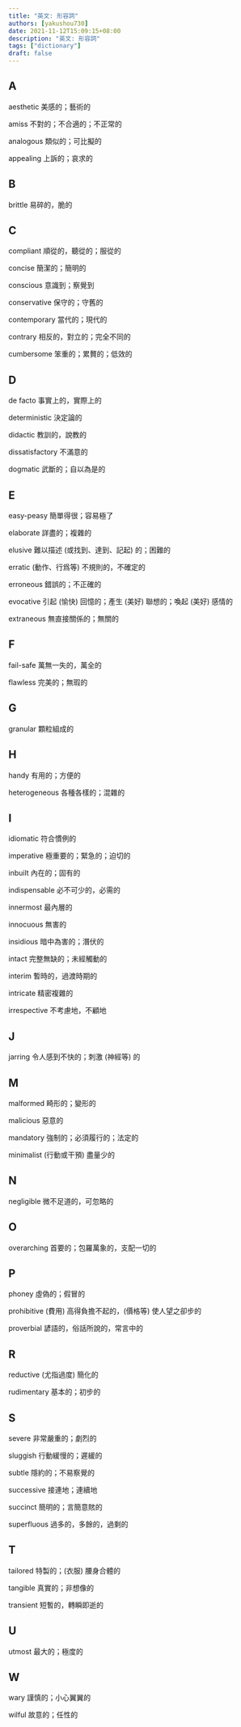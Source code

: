 ```yaml
---
title: "英文: 形容詞"
authors: [yakushou730]
date: 2021-11-12T15:09:15+08:00
description: "英文: 形容詞"
tags: ["dictionary"]
draft: false
---
```

## A
aesthetic 美感的；藝術的

amiss 不對的；不合適的；不正常的

analogous 類似的；可比擬的

appealing 上訴的；哀求的

## B
brittle 易碎的，脆的

## C
compliant 順從的，聽從的；服從的

concise 簡潔的；簡明的

conscious 意識到；察覺到

conservative 保守的；守舊的

contemporary 當代的；現代的

contrary 相反的，對立的；完全不同的

cumbersome 笨重的；累贅的；低效的

## D
de facto 事實上的，實際上的

deterministic 決定論的

didactic 教訓的，說教的

dissatisfactory 不滿意的

dogmatic 武斷的；自以為是的

## E
easy-peasy 簡單得很；容易極了

elaborate 詳盡的；複雜的

elusive 難以描述 (或找到、達到、記起) 的；困難的

erratic (動作、行爲等) 不規則的，不確定的

erroneous 錯誤的；不正確的

evocative 引起 (愉快) 回憶的；產生 (美好) 聯想的；喚起 (美好) 感情的

extraneous 無直接關係的；無關的

## F
fail-safe 萬無一失的，萬全的

flawless 完美的；無瑕的

## G
granular 顆粒組成的

## H
handy 有用的；方便的

heterogeneous 各種各樣的；混雜的

## I
idiomatic 符合慣例的

imperative 極重要的；緊急的；迫切的

inbuilt 內在的；固有的

indispensable 必不可少的，必需的

innermost 最內層的

innocuous 無害的

insidious 暗中為害的；潛伏的

intact 完整無缺的；未經觸動的

interim 暫時的，過渡時期的

intricate 精密複雜的

irrespective 不考慮地，不顧地

## J
jarring 令人感到不快的；刺激 (神經等) 的

## M
malformed 畸形的；變形的

malicious 惡意的

mandatory 強制的；必須履行的；法定的

minimalist (行動或干預) 盡量少的

## N
negligible 微不足道的，可忽略的

## O
overarching 首要的；包羅萬象的，支配一切的

## P
phoney 虛偽的；假冒的

prohibitive (費用) 高得負擔不起的，(價格等) 使人望之卻步的

proverbial 諺語的，俗話所說的，常言中的

## R
reductive (尤指過度) 簡化的

rudimentary 基本的；初步的

## S
severe 非常嚴重的；劇烈的

sluggish 行動緩慢的；遲緩的

subtle 隱約的；不易察覺的

successive 接連地；連續地

succinct 簡明的；言簡意賅的

superfluous 過多的，多餘的，過剩的

## T
tailored 特製的；(衣服) 腰身合體的

tangible 真實的；非想像的

transient 短暫的，轉瞬即逝的

## U
utmost 最大的；極度的

## W
wary 謹慎的；小心翼翼的

wilful 故意的；任性的
